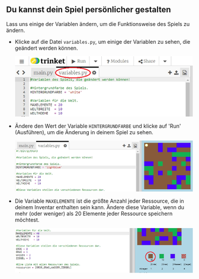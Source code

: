 ## Du kannst dein Spiel persönlicher gestalten

Lass uns einige der Variablen ändern, um die Funktionsweise des Spiels zu ändern.

+ Klicke auf die Datei `variables.py`, um einige der Variablen zu sehen, die geändert werden können.
    
    ![screenshot](images/craft-variables.png)

+ Ändere den Wert der Variable `HINTERGRUNDFARBE` und klicke auf 'Run' (Ausführen), um die Änderung in deinem Spiel zu sehen.
    
    ![screenshot](images/craft-background.png)

+ Die Variable `MAXELEMENTE` ist die größte Anzahl jeder Ressource, die in deinem Inventar enthalten sein kann. Ändere diese Variable, wenn du mehr (oder weniger) als 20 Elemente jeder Ressource speichern möchtest.
    
    ![screenshot](images/craft-maxtiles.png)